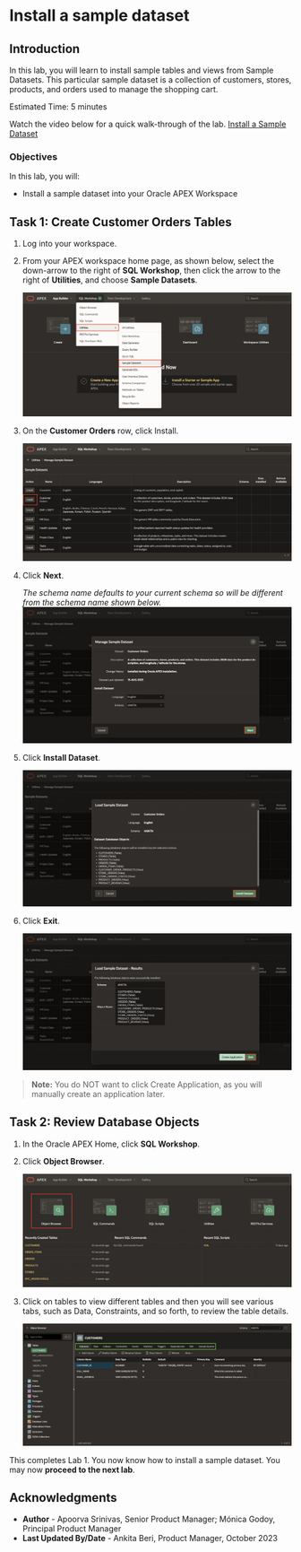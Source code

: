# Install a sample dataset

## Introduction

In this lab, you will learn to install sample tables and views from Sample Datasets. This particular sample dataset is a collection of customers, stores, products, and orders used to manage the shopping cart.

Estimated Time: 5 minutes

<!--
Watch the video below for a quick walk through of the lab.

[](youtube:ynUk8q6S1qo)
-->

Watch the video below for a quick walk-through of the lab.
[Install a Sample Dataset](videohub:1_7r94t2rk)

### Objectives
In this lab, you will:
- Install a sample dataset into your Oracle APEX Workspace

## Task 1: Create Customer Orders Tables
1. Log into your workspace.
2. From your APEX workspace home page, as shown below, select the down-arrow to the right of  **SQL Workshop**, then click the arrow to the right of  **Utilities**, and choose **Sample Datasets**.

    ![Workspace home page](./images/navigate-sample-dataset.png " ")

3. On the **Customer Orders** row, click Install.

    ![Sample Datasets page](./images/select-sample-dataset.png " ")

4. Click **Next**.

   *The schema name defaults to your current schema so will be different from the schema name shown below.*
    ![Install Sample Dataset wizard](./images/manage-sample-dataset.png " ")

5. Click **Install Dataset**.

    ![Install Sample Dataset wizard](./images/load-sample-dataset.png " ")

6. Click **Exit**.

    ![Install Sample Dataset wizard](./images/load-sample-dataset-results.png " ")

>**Note:** You do NOT want to click Create Application, as you will manually create an application later.

## Task 2: Review Database Objects

1. In the Oracle APEX Home, click **SQL Workshop**.

2. Click **Object Browser**.

    ![SQL Workshop home page](./images/object-browser66.png " ")

3. Click on tables to view different tables and then you will see various tabs, such as Data, Constraints, and so forth, to review the table details.

    ![Object Browser](./images/explore-tables.png " ")

This completes Lab 1. You now know how to install a sample dataset. You may now **proceed to the next lab**.

## Acknowledgments

- **Author** - Apoorva Srinivas, Senior Product Manager; Mónica Godoy, Principal Product Manager
- **Last Updated By/Date** - Ankita Beri, Product Manager, October 2023
